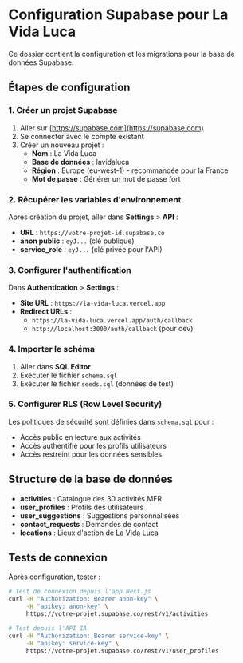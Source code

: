 # Configuration Supabase pour La Vida Luca

Ce dossier contient la configuration et les migrations pour la base de données Supabase.

## Étapes de configuration

### 1. Créer un projet Supabase

1. Aller sur [https://supabase.com](https://supabase.com)
2. Se connecter avec le compte existant
3. Créer un nouveau projet :
   - **Nom** : La Vida Luca
   - **Base de données** : lavidaluca
   - **Région** : Europe (eu-west-1) - recommandée pour la France
   - **Mot de passe** : Générer un mot de passe fort

### 2. Récupérer les variables d'environnement

Après création du projet, aller dans **Settings** > **API** :

- **URL** : `https://votre-projet-id.supabase.co`
- **anon public** : `eyJ...` (clé publique)
- **service_role** : `eyJ...` (clé privée pour l'API)

### 3. Configurer l'authentification

Dans **Authentication** > **Settings** :

- **Site URL** : `https://la-vida-luca.vercel.app`
- **Redirect URLs** : 
  - `https://la-vida-luca.vercel.app/auth/callback`
  - `http://localhost:3000/auth/callback` (pour dev)

### 4. Importer le schéma

1. Aller dans **SQL Editor**
2. Exécuter le fichier `schema.sql`
3. Exécuter le fichier `seeds.sql` (données de test)

### 5. Configurer RLS (Row Level Security)

Les politiques de sécurité sont définies dans `schema.sql` pour :
- Accès public en lecture aux activités
- Accès authentifié pour les profils utilisateurs
- Accès restreint pour les données sensibles

## Structure de la base de données

- **activities** : Catalogue des 30 activités MFR
- **user_profiles** : Profils des utilisateurs
- **user_suggestions** : Suggestions personnalisées
- **contact_requests** : Demandes de contact
- **locations** : Lieux d'action de La Vida Luca

## Tests de connexion

Après configuration, tester :

```bash
# Test de connexion depuis l'app Next.js
curl -H "Authorization: Bearer anon-key" \
     -H "apikey: anon-key" \
     https://votre-projet.supabase.co/rest/v1/activities

# Test depuis l'API IA
curl -H "Authorization: Bearer service-key" \
     -H "apikey: service-key" \
     https://votre-projet.supabase.co/rest/v1/user_profiles
```